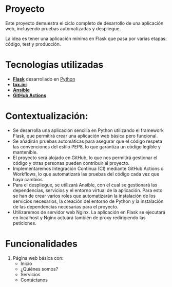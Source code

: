# Proyecto

Este proyecto demuestra el ciclo completo de desarrollo de una aplicación web, incluyendo pruebas automatizadas y despliegue.

La idea es tener una aplicación mínima en Flask que pasa por varias etapas: código, test y producción.

# Tecnologías utilizadas
- **[Flask](https://flask.palletsprojects.com/en/stable/)** desarrollado en [Python](https://www.python.org/)
- **[tox.ini](https://tox.wiki/en/latest/index.html)**
- **[Ansible](https://www.ansible.com/)**
- **[GitHub Actions](https://github.com/features/actions)**

# Contextualización:

- Se desarrolla una aplicación sencilla en Python utilizando el framework Flask, que permitirá crear una aplicación web básica pero funcional.
- Se añadirán pruebas automáticas para asegurar que el código respeta las convenciones del estilo PEP8, lo que garantiza un código legible y mantenible.
- El proyecto será alojado en GitHub, lo que nos permitirá gestionar el código y otras personas pueden contribuir al proyecto.
- Implementaremos Integración Continua (CI) mediante GitHub Actions o Workflows, lo que automatizará las pruebas del código cada vez que haya cambios. 
- Para el despliegue, se utilizará Ansible, con el cual se gestionará las dependencias, servicios y el entorno virtual de la aplicación. Para esto se han de crear varios roles que automatizarán la instalación de los servicios necesarios, la creación del entorno de Python y la instalación de las dependencias necesarias para el proyecto.
- Utilizaremos de servidor web Nginx. La aplicación en Flask se ejecutará en localhost y Nginx actuará también de proxy redirigiendo las peticiones.

# Funcionalidades
1. Página web básica con:
   - Inicio
   - ¿Quiénes somos?
   - Servicios
   - Contáctanos

